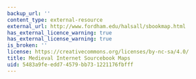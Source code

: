 ```yaml
---
backup_url: ''
content_type: external-resource
external_url: http://www.fordham.edu/halsall/sbookmap.html
has_external_licence_warning: true
has_external_license_warning: true
is_broken: ''
license: https://creativecommons.org/licenses/by-nc-sa/4.0/
title: Medieval Internet Sourcebook Maps
uid: 5483a9fe-edd7-4579-bb73-1221176fbfff
---
```


